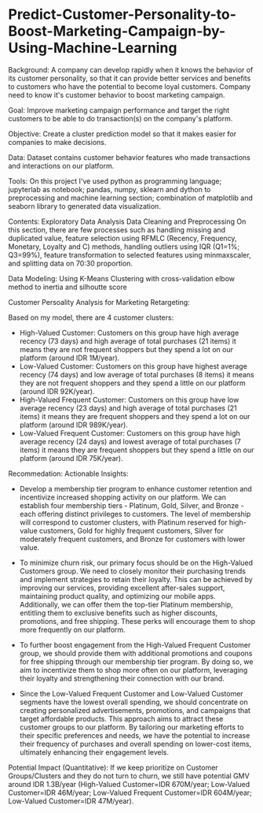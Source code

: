 # Predict-Customer-Personality-to-Boost-Marketing-Campaign-by-Using-Machine-Learning

Background:
A company can develop rapidly when it knows the behavior of its customer personality, so that it can provide better services and benefits to customers who have the potential to become loyal customers. Company need to know it's customer behavior to boost marketing campaign.

Goal:
Improve marketing campaign performance and target the right customers to be able to do transaction(s) on the company's platform.

Objective:
Create a cluster prediction model so that it makes easier for companies to make decisions.

Data:
Dataset contains customer behavior features who made transactions and interactions on our platform.

Tools:
On this project I've used python as programming language; jupyterlab as notebook; pandas, numpy, sklearn and dython to preprocessing and machine learning section; combination of matplotlib and seaborn library to generated data visualization.

Contents:
Exploratory Data Analysis
Data Cleaning and Preprocessing
On this section, there are few processes such as handling missing and duplicated value, feature selection using RFMLC (Recency, Frequency, Monetary, Loyalty and C) methods, handling outliers using IQR (Q1=1%; Q3=99%), feature transformation to selected features using minmaxscaler, and splitting data on 70:30 proportion.

Data Modeling:
Using K-Means Clustering with cross-validation elbow method to inertia and silhoutte score

Customer Persoality Analysis for Marketing Retargeting:

Based on my model, there are 4 customer clusters:

- High-Valued Customer: Customers on this group have high average recency (73 days) and high average of total purchases (21 items) it means they are not frequent shoppers but they spend a lot on our platform (around IDR 1M/year).
- Low-Valued Customer: Customers on this group have highest average recency (74 days) and low average of total purchases (8 items) it means they are not frequent shoppers and they spend a little on our platform (around IDR 92K/year).
- High-Valued Frequent Customer: Customers on this group have low average recency (23 days) and high average of total purchases (21 items) it means they are frequent shoppers and they spend a lot on our platform (around IDR 989K/year).
- Low-Valued Frequent Customer: Customers on this group have high average recency (24 days) and lowest average of total purchases (7 items) it means they are frequent shoppers but they spend a little on our platform (around IDR 75K/year).

Recommedation:
Actionable Insights:
- Develop a membership tier program to enhance customer retention and incentivize increased shopping activity on our platform. We can establish four membership tiers - Platinum, Gold, Silver, and Bronze - each offering distinct privileges to customers. The level of membership will correspond to customer clusters, with Platinum reserved for high-value customers, Gold for highly frequent customers, Silver for moderately frequent customers, and Bronze for customers with lower value.

- To minimize churn risk, our primary focus should be on the High-Valued Customers group. We need to closely monitor their purchasing trends and implement strategies to retain their loyalty. This can be achieved by improving our services, providing excellent after-sales support, maintaining product quality, and optimizing our mobile apps. Additionally, we can offer them the top-tier Platinum membership, entitling them to exclusive benefits such as higher discounts, promotions, and free shipping. These perks will encourage them to shop more frequently on our platform.

- To further boost engagement from the High-Valued Frequent Customer group, we should provide them with additional promotions and coupons for free shipping through our membership tier program. By doing so, we aim to incentivize them to shop more often on our platform, leveraging their loyalty and strengthening their connection with our brand.

- Since the Low-Valued Frequent Customer and Low-Valued Customer segments have the lowest overall spending, we should concentrate on creating personalized advertisements, promotions, and campaigns that target affordable products. This approach aims to attract these customer groups to our platform. By tailoring our marketing efforts to their specific preferences and needs, we have the potential to increase their frequency of purchases and overall spending on lower-cost items, ultimately enhancing their engagement levels.

Potential Impact (Quantitative):
If we keep prioritize on Customer Groups/Clusters and they do not turn to churn, we still have potential GMV around IDR 1.3B/year (High-Valued Customer=IDR 670M/year; Low-Valued Customer=IDR 46M/year; Low-Valued Frequent Customer=IDR 604M/year; Low-Valued Customer=IDR 47M/year).
